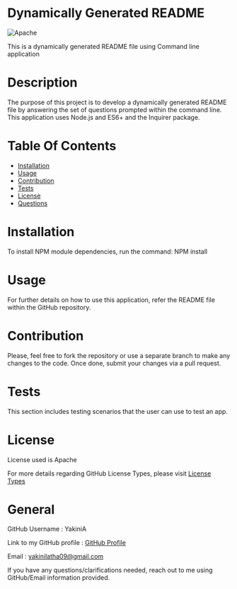 
# Dynamically Generated README

![Apache](https://img.shields.io/badge/License-Apache-blue.svg)

This is a dynamically generated README file using Command line application

# Description

The purpose of this project is to develop a dynamically generated README file by answering the set of questions prompted within the command line. This application uses Node.js and ES6+ and the Inquirer package.

# Table Of Contents

* [Installation](#Installation)
* [Usage](#Usage)
* [Contribution](#Contribution)
* [Tests](#Tests)
* [License](#License)
* [Questions](#General)

# Installation

To install NPM module dependencies, run the command: NPM install

# Usage

For further details on how to use this application, refer the README file within the GitHub repository.

# Contribution

Please, feel free to fork the repository or use a separate branch to make any changes to the code. Once done, submit your changes via a pull request.

# Tests
This section includes testing scenarios that the user can use to test an app.

# License

License used is Apache

For more details regarding GitHub License Types, please visit [License Types](https://choosealicense.com/licenses/)

# General

GitHub Username : YakiniA

Link to my GitHub profile : [GitHub Profile](https://github.com/YakiniA)

Email : yakinilatha09@gmail.com

If you have any questions/clarifications needed, reach out to me using GitHub/Email information provided.
